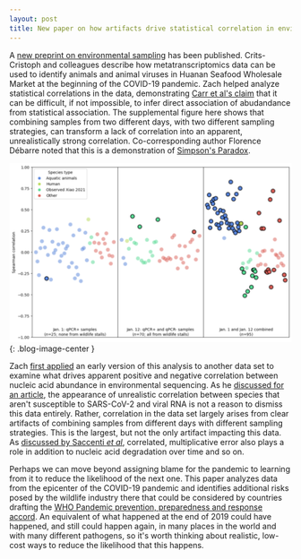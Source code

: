 ```yaml
---
layout: post
title: New paper on how artifacts drive statistical correlation in environmental samples
---
```


A [new preprint on environmental sampling](https://doi.org/10.1101/2023.09.13.557637) has been published. Crits-Cristoph and colleagues describe how metatranscriptomics data can be used to identify animals and animal viruses in Huanan Seafood Wholesale Market at the beginning of the COVID-19 pandemic. Zach helped analyze statistical correlations in the data, demonstrating [Carr et al's claim](https://www.nature.com/articles/s41396-019-0459-z) that it can be difficult, if not impossible, to infer direct association of abudandance from statistical association. The supplemental figure here shows that combining samples from two different days, with two different sampling strategies, can transform a lack of correlation into an apparent, unrealistically strong correlation. Co-corresponding author Florence Débarre noted that this is a demonstration of [Simpson's Paradox](https://plato.stanford.edu/entries/paradox-simpson/).

![Artifactual correlation](/img/correlation.png){: .blog-image-center }

Zach [first applied](https://docs.google.com/document/d/e/2PACX-1vR2acB_76MyFmZyONwg4kEYj8fewBsPz9zzTpPa2wYpqMomYXo0DV_x7jIG_O2oKYyoLQGh--ULnIMh/pub) an early version of this analysis to another data set to examine what drives apparent positive and negative correlation between nucleic acid abundance in environmental sequencing. As he [discussed for an article](https://www.theatlantic.com/science/archive/2023/05/covid-pandemic-origin-lab-leak-raccoon-dogs-theories/674161/), the appearance of unrealistic correlation between species that aren't susceptible to SARS-CoV-2 and viral RNA is not a reason to dismiss this data entirely. Rather, correlation in the data set largely arises from clear artifacts of combining samples from different days with different sampling strategies. This is the largest, but not the only artifact impacting this data. As [discussed by Saccenti *et al*](https://www.nature.com/articles/s41598-019-57247-4), correlated, multiplicative error also plays a role in addition to nucleic acid degradation over time and so on.

Perhaps we can move beyond assigning blame for the pandemic to learning from it to reduce the likelihood of the next one. This paper analyzes data from the epicenter of the COVID-19 pandemic and identifies additional risks posed by the wildlife industry there that could be considered by countries drafting the [WHO Pandemic prevention, preparedness and response accord](https://www.who.int/news-room/questions-and-answers/item/pandemic-prevention--preparedness-and-response-accord). An equivalent of what happened at the end of 2019 could have happened, and still could happen again, in many places in the world and with many different pathogens, so it's worth thinking about realistic, low-cost ways to reduce the likelihood that this happens.